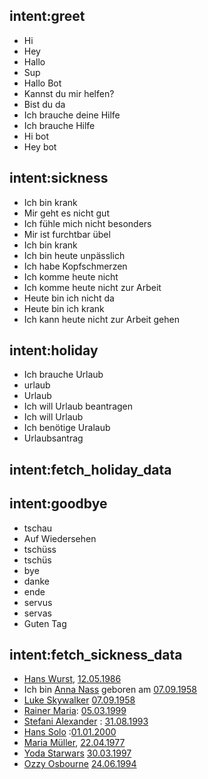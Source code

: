 ## intent:greet
- Hi
- Hey
- Hallo
- Sup
- Hallo Bot
- Kannst du mir helfen?
- Bist du da
- Ich brauche deine Hilfe
- Ich brauche Hilfe
- Hi bot
- Hey bot

## intent:sickness
- Ich bin krank
- Mir geht es nicht gut
- Ich fühle mich nicht besonders
- Mir ist furchtbar übel
- Ich bin krank
- Ich bin heute unpässlich
- Ich habe Kopfschmerzen
- Ich komme heute nicht
- Ich komme heute nicht zur Arbeit
- Heute bin ich nicht da
- Heute bin ich krank
- Ich kann heute nicht zur Arbeit gehen

## intent:holiday
- Ich brauche Urlaub
- urlaub
- Urlaub
- Ich will Urlaub beantragen
- Ich will Urlaub
- Ich benötige Uralaub
- Urlaubsantrag

## intent:fetch_holiday_data

## intent:goodbye
- tschau
- Auf Wiedersehen
- tschüss
- tschüs
- bye
- danke
- ende
- servus
- servas
- Guten Tag

## intent:fetch_sickness_data
- [Hans Wurst](name), [12.05.1986](date)
- Ich bin [Anna Nass](name) geboren am [07.09.1958](date)
- [Luke Skywalker](name) [07.09.1958](date)
- [Rainer Maria](name): [05.03.1999](date)
- [Stefani Alexander](name) : [31.08.1993](date)
- [Hans Solo](name) :[01.01.2000](date)
- [Maria Müller](name), [22.04.1977](date)
- [Yoda Starwars](name) [30.03.1997](date)
- [Ozzy Osbourne](name) [24.06.1994](date)
